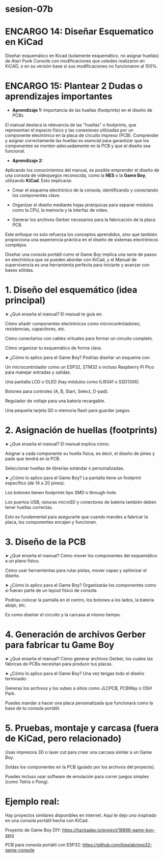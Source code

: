 # sesion-07b

# ENCARGO 14: Diseñar Esquematico en KiCad

Diseñar esquemático en Kicad (solamente esquemático, no asignar huellas) de Atari Punk Console con modificaciones que ustedes realizaron en KiCAD, o en su versión base si sus modificaciones no funcionaron al 100%.










# ENCARGO 15: Plantear 2 Dudas o aprendizajes importantes

- **Aprendizaje 1:** Importancia de las huellas (footprints) en el diseño de PCBs

El manual destaca la relevancia de las "huellas" o footprints, que representan el espacio físico y las conexiones utilizadas por un componente electrónico en la placa de circuito impreso (PCB). Comprender y asignar correctamente las huellas es esencial para garantizar que los componentes se monten adecuadamente en la PCB y que el diseño sea funcional.​

- **Aprendizaje 2:** 

Aplicando los conocimientos del manual, es posible emprender el diseño de una consola de videojuegos reconocida, como la **NES** o la **Game Boy**, utilizando **KiCad**. Esto implicaría:​

- Crear el esquema electrónico de la consola, identificando y conectando los componentes clave.

- Organizar el diseño mediante hojas jerárquicas para separar módulos como la CPU, la memoria y la interfaz de video.

- Generar los archivos Gerber necesarios para la fabricación de la placa PCB.​


Este enfoque no solo refuerza los conceptos aprendidos, sino que también proporciona una experiencia práctica en el diseño de sistemas electrónicos complejos.​

Diseñar una consola portátil como el Game Boy implica una serie de pasos en electrónica que se pueden abordar con KiCad, y el Manual de supervivencia es una herramienta perfecta para iniciarte y avanzar con bases sólidas.

# 1. Diseño del esquemático (idea principal)

➤ ¿Qué enseña el manual?
El manual te guía en:

Cómo añadir componentes electrónicos como microcontroladores, resistencias, capacitores, etc.

Cómo conectarlos con cables virtuales para formar un circuito completo.

Cómo organizar tu esquemático de forma clara.

➤ ¿Cómo lo aplico para el Game Boy?
Podrías diseñar un esquema con:

Un microcontrolador como un ESP32, STM32 o incluso Raspberry Pi Pico para manejar entradas y salidas.

Una pantalla LCD o OLED (hay módulos como ILI9341 o SSD1306).

Botones para controles (A, B, Start, Select, D-pad).

Regulador de voltaje para una batería recargable.

Una pequeña tarjeta SD o memoria flash para guardar juegos.

# 2. Asignación de huellas (footprints)

➤ ¿Qué enseña el manual?
El manual explica cómo:

Asignar a cada componente su huella física, es decir, el diseño de pines y pads que tendrá en la PCB.

Seleccionar huellas de librerías estándar o personalizadas.

➤ ¿Cómo lo aplico para el Game Boy?
La pantalla tiene un footprint específico (de 14 a 20 pines).

Los botones tienen footprints tipo SMD o through-hole.

Los puertos USB, ranuras microSD y conectores de batería también deben tener huellas correctas.

Esto es fundamental para asegurarte que cuando mandes a fabricar la placa, los componentes encajen y funcionen.

# 3. Diseño de la PCB

➤ ¿Qué enseña el manual?
Cómo mover los componentes del esquemático a un plano físico.

Cómo usar herramientas para rutar pistas, mover capas y optimizar el diseño.

➤ ¿Cómo lo aplico para el Game Boy?
Organizarás los componentes como si fueran parte de un layout físico de consola.

Podrías colocar la pantalla en el centro, los botones a los lados, la batería abajo, etc.

Es como diseñar el circuito y la carcasa al mismo tiempo.

# 4. Generación de archivos Gerber para fabricar tu Game Boy

➤ ¿Qué enseña el manual?
Cómo generar archivos Gerber, los cuales las fábricas de PCBs necesitan para producir tus placas.

➤ ¿Cómo lo aplico para el Game Boy?
Una vez tengas todo el diseño terminado:

Generas los archivos y los subes a sitios como JLCPCB, PCBWay o OSH Park.

Puedes mandar a hacer una placa personalizada que funcionará como la base de tu consola portátil.

# 5. Pruebas, montaje y carcasa (fuera de KiCad, pero relacionado)

Usas impresora 3D o laser cut para crear una carcasa similar a un Game Boy.

Soldas los componentes en la PCB (guiado por los archivos del proyecto).

Puedes incluso usar software de emulación para correr juegos simples (como Tetris o Pong).

# Ejemplo real:

Hay proyectos similares disponibles en internet. Aquí te dejo uno inspirado en una consola portátil hecha con KiCad:

Proyecto de Game Boy DIY: https://hackaday.io/project/18896-game-boy-zero

PCB para consola portátil con ESP32: https://github.com/biaslab/esp32-game-console




